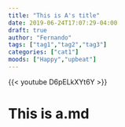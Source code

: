 ```yaml
---
title: "This is A's title"
date: 2019-06-24T17:07:29-04:00
draft: true
author: "Fernando"
tags: ["tag1","tag2","tag3"]
categories: ["cat1"]
moods: ["Happy","upbeat"]
---
```


{{< youtube D6pELkXYt6Y >}}

# This is a.md